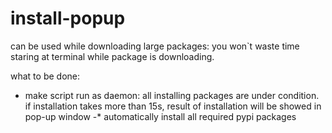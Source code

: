 # install-popup
can be used while downloading large packages: you won`t waste time staring at terminal while package is downloading. 


what to be done:

- make script run as daemon: all installing packages are under condition. if installation takes more than 15s, result of installation will be showed in pop-up window
-* automatically install all required pypi packages
